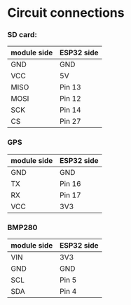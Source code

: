 # Circuit connections

### SD card:
| module side  | ESP32 side |
|--------------|------------|
| GND          | GND        |
| VCC          |  5V        |
| MISO         |  Pin 13    |
| MOSI         |  Pin 12    |
| SCK          |  Pin 14    |
| CS           |  Pin 27    |

### GPS

| module side | ESP32 side |
|-------------|------------|
| GND         |  GND       |
| TX          |  Pin 16    |
| RX          |  Pin 17    |
| VCC         |  3V3       |

### BMP280

| module side |  ESP32 side |
|-------------|-------------|
| VIN         | 3V3         |
| GND         | GND         |
| SCL         | Pin 5       |
| SDA         | Pin 4       |